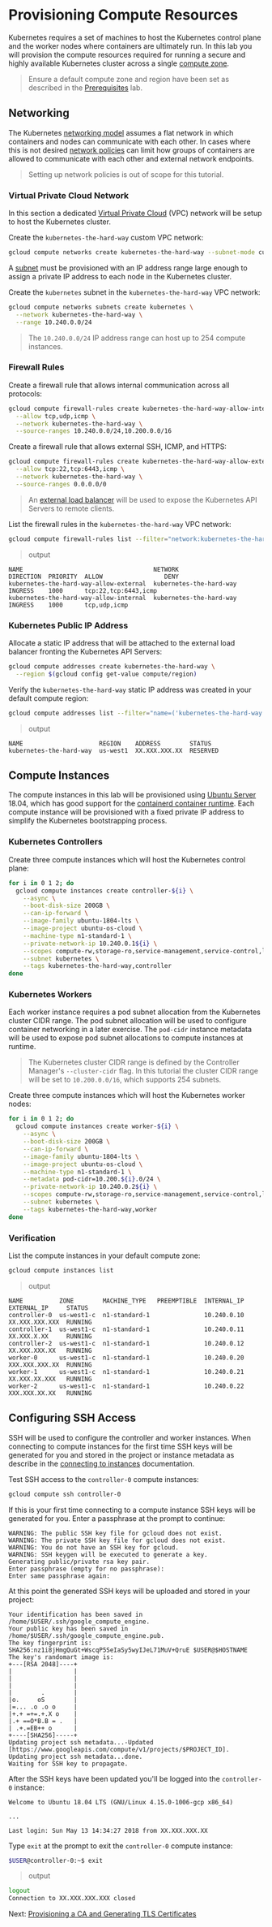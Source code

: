 # Provisioning Compute Resources

Kubernetes requires a set of machines to host the Kubernetes control plane and the worker nodes where containers are ultimately run. In this lab you will provision the compute resources required for running a secure and highly available Kubernetes cluster across a single [compute zone](https://cloud.google.com/compute/docs/regions-zones/regions-zones).

> Ensure a default compute zone and region have been set as described in the [Prerequisites](01-prerequisites.md#set-a-default-compute-region-and-zone) lab.

## Networking

The Kubernetes [networking model](https://kubernetes.io/docs/concepts/cluster-administration/networking/#kubernetes-model) assumes a flat network in which containers and nodes can communicate with each other. In cases where this is not desired [network policies](https://kubernetes.io/docs/concepts/services-networking/network-policies/) can limit how groups of containers are allowed to communicate with each other and external network endpoints.

> Setting up network policies is out of scope for this tutorial.

### Virtual Private Cloud Network

In this section a dedicated [Virtual Private Cloud](https://cloud.google.com/compute/docs/networks-and-firewalls#networks) (VPC) network will be setup to host the Kubernetes cluster.

Create the `kubernetes-the-hard-way` custom VPC network:

```sh
gcloud compute networks create kubernetes-the-hard-way --subnet-mode custom
```

A [subnet](https://cloud.google.com/compute/docs/vpc/#vpc_networks_and_subnets) must be provisioned with an IP address range large enough to assign a private IP address to each node in the Kubernetes cluster.

Create the `kubernetes` subnet in the `kubernetes-the-hard-way` VPC network:

```sh
gcloud compute networks subnets create kubernetes \
  --network kubernetes-the-hard-way \
  --range 10.240.0.0/24
```

> The `10.240.0.0/24` IP address range can host up to 254 compute instances.

### Firewall Rules

Create a firewall rule that allows internal communication across all protocols:

```sh
gcloud compute firewall-rules create kubernetes-the-hard-way-allow-internal \
  --allow tcp,udp,icmp \
  --network kubernetes-the-hard-way \
  --source-ranges 10.240.0.0/24,10.200.0.0/16
```

Create a firewall rule that allows external SSH, ICMP, and HTTPS:

```sh
gcloud compute firewall-rules create kubernetes-the-hard-way-allow-external \
  --allow tcp:22,tcp:6443,icmp \
  --network kubernetes-the-hard-way \
  --source-ranges 0.0.0.0/0
```

> An [external load balancer](https://cloud.google.com/compute/docs/load-balancing/network/) will be used to expose the Kubernetes API Servers to remote clients.

List the firewall rules in the `kubernetes-the-hard-way` VPC network:

```sh
gcloud compute firewall-rules list --filter="network:kubernetes-the-hard-way"
```

> output

```
NAME                                    NETWORK                  DIRECTION  PRIORITY  ALLOW                 DENY
kubernetes-the-hard-way-allow-external  kubernetes-the-hard-way  INGRESS    1000      tcp:22,tcp:6443,icmp
kubernetes-the-hard-way-allow-internal  kubernetes-the-hard-way  INGRESS    1000      tcp,udp,icmp
```

### Kubernetes Public IP Address

Allocate a static IP address that will be attached to the external load balancer fronting the Kubernetes API Servers:

```sh
gcloud compute addresses create kubernetes-the-hard-way \
  --region $(gcloud config get-value compute/region)
```

Verify the `kubernetes-the-hard-way` static IP address was created in your default compute region:

```sh
gcloud compute addresses list --filter="name=('kubernetes-the-hard-way')"
```

> output

```
NAME                     REGION    ADDRESS        STATUS
kubernetes-the-hard-way  us-west1  XX.XXX.XXX.XX  RESERVED
```

## Compute Instances

The compute instances in this lab will be provisioned using [Ubuntu Server](https://www.ubuntu.com/server) 18.04, which has good support for the [containerd container runtime](https://github.com/containerd/containerd). Each compute instance will be provisioned with a fixed private IP address to simplify the Kubernetes bootstrapping process.

### Kubernetes Controllers

Create three compute instances which will host the Kubernetes control plane:

```sh
for i in 0 1 2; do
  gcloud compute instances create controller-${i} \
    --async \
    --boot-disk-size 200GB \
    --can-ip-forward \
    --image-family ubuntu-1804-lts \
    --image-project ubuntu-os-cloud \
    --machine-type n1-standard-1 \
    --private-network-ip 10.240.0.1${i} \
    --scopes compute-rw,storage-ro,service-management,service-control,logging-write,monitoring \
    --subnet kubernetes \
    --tags kubernetes-the-hard-way,controller
done
```

### Kubernetes Workers

Each worker instance requires a pod subnet allocation from the Kubernetes cluster CIDR range. The pod subnet allocation will be used to configure container networking in a later exercise. The `pod-cidr` instance metadata will be used to expose pod subnet allocations to compute instances at runtime.

> The Kubernetes cluster CIDR range is defined by the Controller Manager's `--cluster-cidr` flag. In this tutorial the cluster CIDR range will be set to `10.200.0.0/16`, which supports 254 subnets.

Create three compute instances which will host the Kubernetes worker nodes:

```sh
for i in 0 1 2; do
  gcloud compute instances create worker-${i} \
    --async \
    --boot-disk-size 200GB \
    --can-ip-forward \
    --image-family ubuntu-1804-lts \
    --image-project ubuntu-os-cloud \
    --machine-type n1-standard-1 \
    --metadata pod-cidr=10.200.${i}.0/24 \
    --private-network-ip 10.240.0.2${i} \
    --scopes compute-rw,storage-ro,service-management,service-control,logging-write,monitoring \
    --subnet kubernetes \
    --tags kubernetes-the-hard-way,worker
done
```

### Verification

List the compute instances in your default compute zone:

```sh
gcloud compute instances list
```

> output

```
NAME          ZONE        MACHINE_TYPE   PREEMPTIBLE  INTERNAL_IP  EXTERNAL_IP     STATUS
controller-0  us-west1-c  n1-standard-1               10.240.0.10  XX.XXX.XXX.XXX  RUNNING
controller-1  us-west1-c  n1-standard-1               10.240.0.11  XX.XXX.X.XX     RUNNING
controller-2  us-west1-c  n1-standard-1               10.240.0.12  XX.XXX.XXX.XX   RUNNING
worker-0      us-west1-c  n1-standard-1               10.240.0.20  XXX.XXX.XXX.XX  RUNNING
worker-1      us-west1-c  n1-standard-1               10.240.0.21  XX.XXX.XX.XXX   RUNNING
worker-2      us-west1-c  n1-standard-1               10.240.0.22  XXX.XXX.XX.XX   RUNNING
```

## Configuring SSH Access

SSH will be used to configure the controller and worker instances. When connecting to compute instances for the first time SSH keys will be generated for you and stored in the project or instance metadata as describe in the [connecting to instances](https://cloud.google.com/compute/docs/instances/connecting-to-instance) documentation.

Test SSH access to the `controller-0` compute instances:

```sh
gcloud compute ssh controller-0
```

If this is your first time connecting to a compute instance SSH keys will be generated for you. Enter a passphrase at the prompt to continue:

```
WARNING: The public SSH key file for gcloud does not exist.
WARNING: The private SSH key file for gcloud does not exist.
WARNING: You do not have an SSH key for gcloud.
WARNING: SSH keygen will be executed to generate a key.
Generating public/private rsa key pair.
Enter passphrase (empty for no passphrase):
Enter same passphrase again:
```

At this point the generated SSH keys will be uploaded and stored in your project:

```
Your identification has been saved in /home/$USER/.ssh/google_compute_engine.
Your public key has been saved in /home/$USER/.ssh/google_compute_engine.pub.
The key fingerprint is:
SHA256:nz1i8jHmgQuGt+WscqP5SeIaSy5wyIJeL71MuV+QruE $USER@$HOSTNAME
The key's randomart image is:
+---[RSA 2048]----+
|                 |
|                 |
|                 |
|        .        |
|o.     oS        |
|=... .o .o o     |
|+.+ =+=.+.X o    |
|.+ ==O*B.B = .   |
| .+.=EB++ o      |
+----[SHA256]-----+
Updating project ssh metadata...-Updated [https://www.googleapis.com/compute/v1/projects/$PROJECT_ID].
Updating project ssh metadata...done.
Waiting for SSH key to propagate.
```

After the SSH keys have been updated you'll be logged into the `controller-0` instance:

```
Welcome to Ubuntu 18.04 LTS (GNU/Linux 4.15.0-1006-gcp x86_64)

...

Last login: Sun May 13 14:34:27 2018 from XX.XXX.XXX.XX
```

Type `exit` at the prompt to exit the `controller-0` compute instance:

```sh
$USER@controller-0:~$ exit
```
> output

```sh
logout
Connection to XX.XXX.XXX.XXX closed
```

Next: [Provisioning a CA and Generating TLS Certificates](04-certificate-authority.md)
